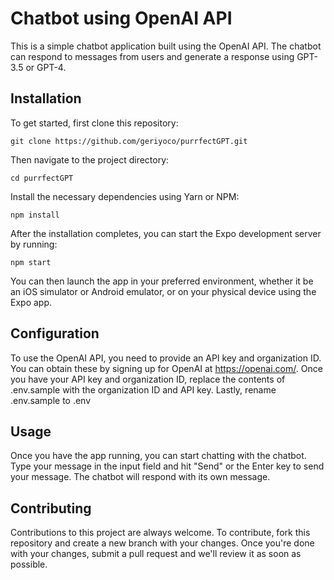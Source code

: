 # Chatbot using OpenAI API

This is a simple chatbot application built using the OpenAI API. The chatbot can respond to messages from users and generate a response using GPT-3.5 or GPT-4.

## Installation

To get started, first clone this repository:

```
git clone https://github.com/geriyoco/purrfectGPT.git
```

Then navigate to the project directory:

```
cd purrfectGPT
```

Install the necessary dependencies using Yarn or NPM:

```
npm install
```

After the installation completes, you can start the Expo development server by running:

```
npm start
```

You can then launch the app in your preferred environment, whether it be an iOS simulator or Android emulator, or on your physical device using the Expo app.

## Configuration

To use the OpenAI API, you need to provide an API key and organization ID. You can obtain these by signing up for OpenAI at https://openai.com/. Once you have your API key and organization ID, replace the contents of .env.sample with the organization ID and API key.
Lastly, rename .env.sample to .env

## Usage

Once you have the app running, you can start chatting with the chatbot. Type your message in the input field and hit "Send" or the Enter key to send your message. The chatbot will respond with its own message.

## Contributing

Contributions to this project are always welcome. To contribute, fork this repository and create a new branch with your changes. Once you're done with your changes, submit a pull request and we'll review it as soon as possible.
